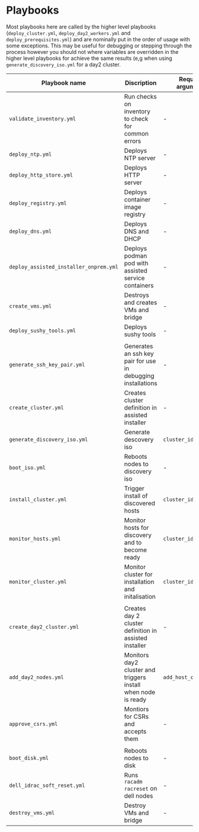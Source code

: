 # Playbooks

Most playbooks here are called by the higher level playbooks (`deploy_cluster.yml`, `deploy_day2_workers.yml` and `deploy_prerequisites.yml`)
and are nominally put in the order of usage with some exceptions. This may be useful for debugging or stepping through the process however you should not where variables are overridden in the higher level playbooks for achieve the same results (e,g when using `generate_discovery_iso.yml` for a day2 cluster.

| Playbook name                          | Discription                                                   | Required arguments    |
| -------------------------------------- | ------------------------------------------------------------- | --------------------- |
| `validate_inventory.yml`               | Run checks on inventory to check for common errors            | -                     |
| `deploy_ntp.yml`                       | Deploys NTP server                                            | -                     |
| `deploy_http_store.yml`                | Deploys HTTP server                                           | -                     |
| `deploy_registry.yml`                  | Deploys container image registry                              | -                     |
| `deploy_dns.yml`                       | Deploys DNS and DHCP                                          | -                     |
| `deploy_assisted_installer_onprem.yml` | Deploys podman pod with assisted service containers           | -                     |
| `create_vms.yml`                       | Destroys and creates VMs and bridge                           | -                     |
| `deploy_sushy_tools.yml`               | Deploys sushy tools                                           | -                     |
|                                        |                                                               |                       |
| `generate_ssh_key_pair.yml`            | Generates an ssh key pair for use in debugging installations  | -                     |
| `create_cluster.yml`                   | Creates cluster definition in assisted installer              | -                     |
| `generate_discovery_iso.yml`           | Generate descovery iso                                        | `cluster_id`          |
| `boot_iso.yml`                         | Reboots nodes to discovery iso                                | -                     |
| `install_cluster.yml`                  | Trigger install of discovered hosts                           | `cluster_id`          |
| `monitor_hosts.yml`                    | Monitor hosts for discovery and to become ready               | `cluster_id`          |
| `monitor_cluster.yml`                  | Monitor cluster for installation and initalisation            | `cluster_id`          |
|                                        |                                                               |                       |
| `create_day2_cluster.yml`              | Creates day 2 cluster definition in assisted installer        | -                     |
| `add_day2_nodes.yml`                   | Monitors day2 cluster and triggers install when node is ready | `add_host_cluster_id` |
| `approve_csrs.yml`                     | Montiors for CSRs and accepts them                            | -                     |
|                                        |                                                               |                       |
| `boot_disk.yml`                        | Reboots nodes to disk                                         | -                     |
| `dell_idrac_soft_reset.yml`            | Runs `racadm racreset` on dell nodes                          | -                     |
| `destroy_vms.yml`                      | Destroy VMs and bridge                                        | -                     |
